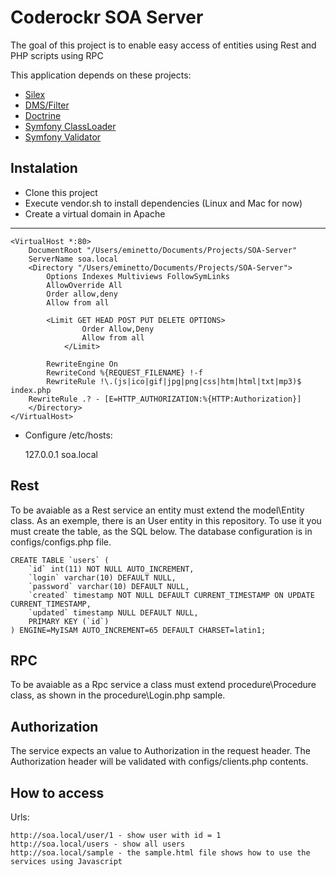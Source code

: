 Coderockr SOA Server
=========================

The goal of this project is to enable easy access of entities using Rest and PHP scripts using RPC

This application depends on these projects:

- [Silex](http://silex.sensiolabs.org/)
- [DMS/Filter](https://github.com/rdohms/DMS-Filter)
- [Doctrine](http://www.doctrine-project.org/) 
- [Symfony ClassLoader](https://github.com/symfony/ClassLoader)
- [Symfony Validator](https://github.com/symfony/Validator.git)

Instalation
----------

- Clone this project
- Execute vendor.sh to install dependencies (Linux and Mac for now)
- Create a virtual domain in Apache

---
	<VirtualHost *:80>
        DocumentRoot "/Users/eminetto/Documents/Projects/SOA-Server"
		ServerName soa.local
		<Directory "/Users/eminetto/Documents/Projects/SOA-Server">
			Options Indexes Multiviews FollowSymLinks
			AllowOverride All
			Order allow,deny
			Allow from all

            <Limit GET HEAD POST PUT DELETE OPTIONS>
                    Order Allow,Deny
                    Allow from all
                </Limit>
            
            RewriteEngine On
            RewriteCond %{REQUEST_FILENAME} !-f
            RewriteRule !\.(js|ico|gif|jpg|png|css|htm|html|txt|mp3)$ index.php
        RewriteRule .? - [E=HTTP_AUTHORIZATION:%{HTTP:Authorization}]
        </Directory>
    </VirtualHost>

- Configure /etc/hosts:
    
    127.0.0.1   soa.local


Rest
----

To be avaiable as a Rest service an entity must extend the model\Entity class. As an exemple, there is an User entity in this repository. To use it you must create the table, as the SQL below. The database configuration is in configs/configs.php file.

	CREATE TABLE `users` (
		`id` int(11) NOT NULL AUTO_INCREMENT,
		`login` varchar(10) DEFAULT NULL,
		`password` varchar(10) DEFAULT NULL,
		`created` timestamp NOT NULL DEFAULT CURRENT_TIMESTAMP ON UPDATE CURRENT_TIMESTAMP,
		`updated` timestamp NULL DEFAULT NULL,
		PRIMARY KEY (`id`)
	) ENGINE=MyISAM AUTO_INCREMENT=65 DEFAULT CHARSET=latin1;

RPC
---

To be avaiable as a Rpc service a class must extend procedure\Procedure class, as shown in the procedure\Login.php sample.

Authorization
-----------

The service expects an value to Authorization in the request header. The Authorization header will be validated with configs/clients.php contents. 

How to access
------------

Urls:

	http://soa.local/user/1 - show user with id = 1
	http://soa.local/users - show all users
	http://soa.local/sample - the sample.html file shows how to use the services using Javascript